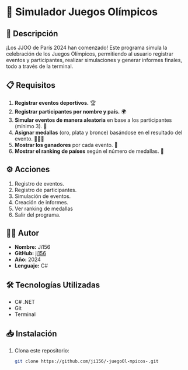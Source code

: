 # 🏅 Simulador Juegos Olímpicos

## 📜 Descripción
¡Los JJOO de París 2024 han comenzado! Este programa simula la celebración de los Juegos Olímpicos, permitiendo al usuario registrar eventos y participantes, realizar simulaciones y generar informes finales, todo a través de la terminal.

## 📋 Requisitos
1. **Registrar eventos deportivos.** 🏆
2. **Registrar participantes por nombre y país.** 🌍
3. **Simular eventos de manera aleatoria** en base a los participantes (mínimo 3). 🎲
4. **Asignar medallas** (oro, plata y bronce) basándose en el resultado del evento. 🥇🥈🥉
5. **Mostrar los ganadores** por cada evento. 🎉
6. **Mostrar el ranking de países** según el número de medallas. 🌟

## ⚙️ Acciones
1. Registro de eventos.
2. Registro de participantes.
3. Simulación de eventos.
4. Creación de informes.
5. Ver ranking de medallas
6. Salir del programa.

## 👨‍💻 Autor
- **Nombre:** Ji156
- **GitHub:** [ji156](https://github.com/ji156)
- **Año:** 2024
- **Lenguaje:** C#

## 🛠️ Tecnologías Utilizadas
- C# .NET
- Git
- Terminal

## 📥 Instalación
1. Clona este repositorio:
   ```bash
   git clone https://github.com/ji156/-juegoOl-mpicos-.git
